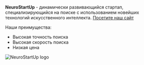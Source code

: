 **NeuroStartUp** - динамически развивающийся стартап, специализирующийся на поиске с использованием новейших технологий искусственного интеллекта. [Посетите наш сайт](http://#/)

   Наши преимущества:
 - Высокая точность поиска
 - Высокая скорость поиска
 - Низкая цена
 
![NeuroStartUp logo](https://camo.githubusercontent.com/c6727c717cad1e4820481abb87524f90782445c5/68747470733a2f2f692e696d6775722e636f6d2f495a4f525769492e706e67)